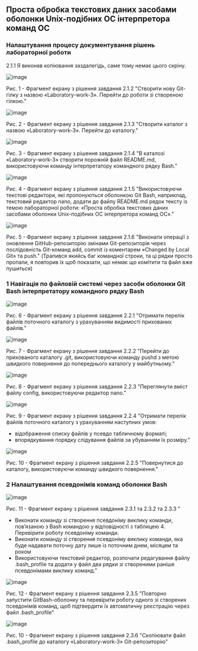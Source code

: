 ## Проста обробка текстових даних засобами оболонки Unix-подібних ОС інтерпретора команд ОС 

### Налаштування процесу документування рішень лабораторної роботи

2.1.1 Я виконав копіювання заздалегідь, саме тому немає цього скріну.

![image](https://github.com/luminox322/WebAR-Booklet/blob/Laboratory-work-3/Laboratory-work-3/2.1.2.jpg)

Рис. 1 - Фрагмент екрану з рішення завдання 2.1.2 "Створити нову Git-гілку з назвою «Laboratory-work-3».
Перейти до роботи зі створеною гілкою."

![image](https://github.com/luminox322/WebAR-Booklet/blob/Laboratory-work-3/Laboratory-work-3/2.1.3.jpg)

Рис. 2 - Фрагмент екрану з рішення завдання 2.1.3 "Створити каталог з назвою «Laboratory-work-3». Перейти до каталогу."

![image](https://github.com/luminox322/WebAR-Booklet/blob/Laboratory-work-3/Laboratory-work-3/2.1.4.jpg)

Рис. 3 - Фрагмент екрану з рішення завдання 2.1.4 "В каталозі «Laboratory-work-3» створити порожній файл README.md,
використовуючи команду інтерпретатору командного рядку Bash."

![image](https://github.com/luminox322/WebAR-Booklet/blob/Laboratory-work-3/Laboratory-work-3/2.1.5.jpg)

Рис. 4 - Фрагмент екрану з рішення завдання 2.1.5 "Використовуючи текстові редактори, які пропонуються оболонкою Git Bash,
наприклад, текстовий редактор nano, додати до файлу README.md рядок тексту із темою
лабораторної роботи: «Проста обробка текстових даних засобами оболонки Unix-подібних
ОС інтерпретора команд ОС»."

![image](https://github.com/luminox322/WebAR-Booklet/blob/Laboratory-work-3/Laboratory-work-3/2.1.6.jpg)

Рис. 5 - Фрагмент екрану з рішення завдання 2.1.6 "Виконати операції з оновлення GitHub-репозиторію змінами Git-репозиторія
через послідовність Git-команд add, commit із коментарем «Changed by Local Git» та push." (Трапився якийсь баг командної строки, та ці рядки просто пропали, я повторив їх щоб показати, що немає що комітити та файл вже пушиться) 

### 1 Навігація по файловій системі через засоби оболонки Git Bash інтерпретатору командного рядку Bash

![image](https://github.com/luminox322/WebAR-Booklet/blob/Laboratory-work-3/Laboratory-work-3/2.2.1.jpg)

Рис. 6 - Фрагмент екрану з рішення завдання 2.2.1 "Отримати перелік файлів поточного каталогу з урахуванням видимості
прихованих файлів."

![image](https://github.com/luminox322/WebAR-Booklet/blob/Laboratory-work-3/Laboratory-work-3/2.2.2.jpg)

Рис. 7 - Фрагмент екрану з рішення завдання 2.2.2 "Перейти до прихованого каталогу .git, використовуючи команду pushd з метою
швидкого повернення до попереднього каталогу у майбутньому."

![image](https://github.com/luminox322/WebAR-Booklet/blob/Laboratory-work-3/Laboratory-work-3/2.2.3.jpg)

Рис. 8 - Фрагмент екрану з рішення завдання 2.2.3 "Переглянути вміст файлу config, використовуючи редактор nano."

![image](https://github.com/luminox322/WebAR-Booklet/blob/Laboratory-work-3/Laboratory-work-3/2.2.4.jpg)

Рис. 9 - Фрагмент екрану з рішення завдання 2.2.4 "Отримати перелік файлів поточного каталогу з урахуванням наступних умов:
-  відображення списку файлів у псевдо табличному форматі;
-  впорядкування порядку слідування файлів за убуванням їх розміру."

![image](https://github.com/luminox322/WebAR-Booklet/blob/Laboratory-work-3/Laboratory-work-3/2.2.5.jpg)

Рис. 10 - Фрагмент екрану з рішення завдання 2.2.5 "Повернутися до каталогу, використовуючи команду швидкого повернення."

### 2 Налаштування псевдонімів команд оболонки Bash

![image](https://github.com/luminox322/WebAR-Booklet/blob/Laboratory-work-3/Laboratory-work-3/2.3.1%262%263.jpg)

Рис. 11 - Фрагмент екрану з рішення завдання 2.3.1 та 2.3.2 та 2.3.3 "
-  Виконати команду зі створення псевдоніму виклику команди, пов’язаною з Bash командою у відповідності з таблицею 4. Перевірити роботу псевдоніму команди.
-  Виконати команду зі створення псевдоніму виклику команди, яка буде надавати поточну дату лише із поточним днем, місяцем та роком
-  Використовуючи текстовий редактор, розпочати редагування файлу .bash_profile та додати у файл два рядки зі створеними раніше псевдонімами виклику команд."

![image](https://github.com/luminox322/WebAR-Booklet/blob/Laboratory-work-3/Laboratory-work-3/2.3.5.jpg)

Рис. 12 - Фрагмент екрану з рішення завдання 2.3.5 "Повторно запустити GitBash-оболонку та перевірити роботу одного зі створених псевдонімів команд, щоб підтвердити їх автоматичну реєстрацію через файл .bash_profile"

![image](https://github.com/luminox322/WebAR-Booklet/blob/Laboratory-work-3/Laboratory-work-3/2.3.6.jpg)

Рис. 10 - Фрагмент екрану з рішення завдання 2.3.6 "Скопіювати файл .bash_profile до каталогу «Laboratory-work-3» Git-репозиторію"
